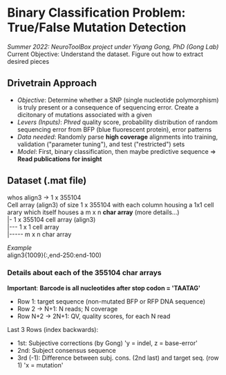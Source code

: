 # Binary Classification Problem: True/False Mutation Detection
_Summer 2022: NeuroToolBox project under Yiyang Gong, PhD (Gong Lab)_
<br>
Current Objective:  Understand the dataset. Figure out how to extract desired pieces 

## Drivetrain Approach
- _Objective_:  Determine whether a SNP (single nucleotide polymorphism) is truly present or a consequence of sequencing error. Create a dicitonary of mutations associated with a given <br>
- _Levers (Inputs)_:  _Phred_ quality score, probability distribution of random sequencing error from BFP (blue fluorescent protein), error patterns <br>
- _Data needed_:  Randomly parse **high coverage** alignments into training, validation ("parameter tuning"), and test ("restricted") sets <br>
- _Model_:  First, binary classification, then maybe predictive sequence => **Read publications for insight** <br>

## Dataset (.mat file)
whos align3 -> 1 x 355104 <br>
Cell array (align3) of size 1 x 355104 with each column housing a 1x1 cell arary which itself houses a m x n **char array** (more details...) <br>
|- 1 x 355104 cell array (align3) <br>
|--- 1 x 1 cell array  <br>
|----- m x n char array  <br>

_Example_ <br>
align3{1009}(:,end-250:end-100) <br>

### Details about each of the 355104 char arrays
**Important**: **Barcode is all nucleotides after stop codon = 'TAATAG'**

- Row 1: target sequence (non-mutated BFP or RFP DNA sequence)
- Row 2 -> N+1: N reads; N coverage
- Row N+2 -> 2N+1: QV, quality scores, for each N read

Last 3 Rows (index backwards):
- 1st: Subjective corrections (by Gong) 'y = indel, z = base-error'
- 2nd: Subject consensus sequence 
- 3rd (-1): Difference between subj. cons. (2nd last) and target seq. (row 1) 'x = mutation'
